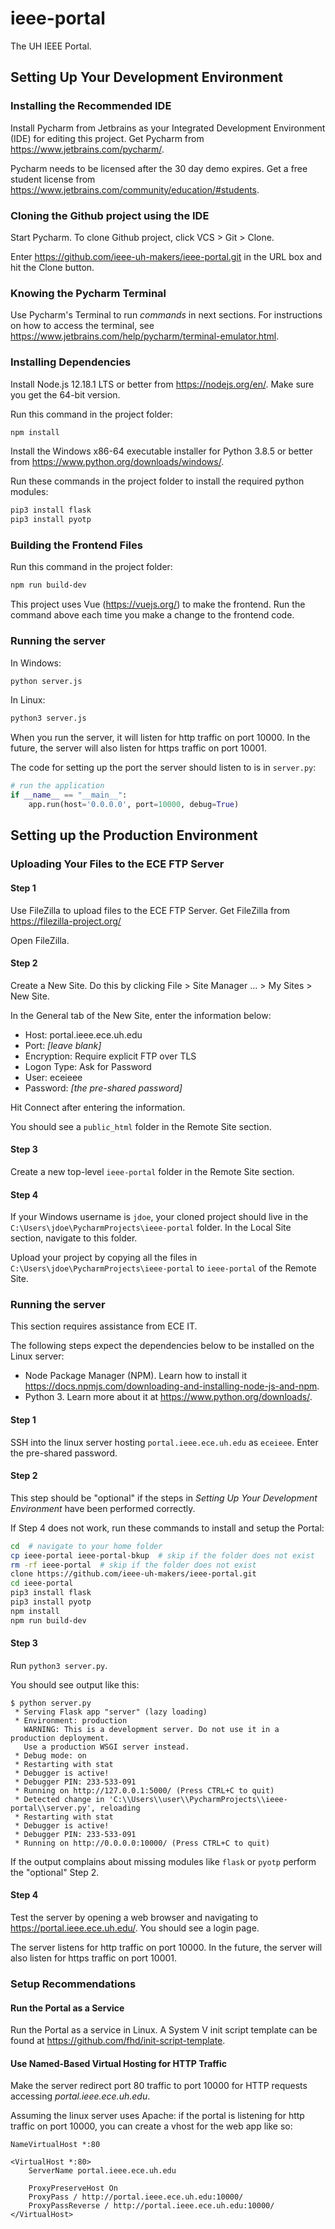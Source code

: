 # ieee-portal
The UH IEEE Portal.

## Setting Up Your Development Environment

### Installing the Recommended IDE

Install Pycharm from Jetbrains as your Integrated Development Environment (IDE) for editing this project. Get Pycharm from https://www.jetbrains.com/pycharm/.

Pycharm needs to be licensed after the 30 day demo expires. Get a free student license from https://www.jetbrains.com/community/education/#students.

### Cloning the Github project using the IDE

Start Pycharm. To clone Github project, click VCS > Git > Clone.

Enter https://github.com/ieee-uh-makers/ieee-portal.git in the URL box and hit the Clone button.

### Knowing the Pycharm Terminal

Use Pycharm's Terminal to run _commands_ in next sections. For instructions on how to access the terminal, see https://www.jetbrains.com/help/pycharm/terminal-emulator.html.

### Installing Dependencies

Install Node.js 12.18.1 LTS or better from https://nodejs.org/en/. Make sure you get the 64-bit version.

Run this command in the project folder:

```bash
npm install
```

Install the Windows x86-64 executable installer for Python 3.8.5 or better from https://www.python.org/downloads/windows/.

Run these commands in the project folder to install the required python modules:

```bash
pip3 install flask
pip3 install pyotp
```

### Building the Frontend Files

Run this command in the project folder:

```bash
npm run build-dev
```

This project uses Vue (https://vuejs.org/) to make the frontend. Run the command above each time you make a change to the frontend code.

### Running the server

In Windows:
```bash
python server.js
```

In Linux:
```bash
python3 server.js
```

When you run the server, it will listen for http traffic on port 10000.
In the future, the server will also listen for https traffic on port 10001.

The code for setting up the port the server should listen to is in ```server.py```:

```python
# run the application
if __name__ == "__main__":
    app.run(host='0.0.0.0', port=10000, debug=True)
```

## Setting up the Production Environment

### Uploading Your Files to the ECE FTP Server

#### Step 1

Use FileZilla to upload files to the ECE FTP Server. Get FileZilla from https://filezilla-project.org/

Open FileZilla.

#### Step 2

Create a New Site. Do this by clicking File > Site Manager ... > My Sites > New Site.

In the General tab of the New Site, enter the information below:

* Host: portal.ieee.ece.uh.edu
* Port: _[leave blank]_
* Encryption: Require explicit FTP over TLS
* Logon Type: Ask for Password
* User: eceieee
* Password: _[the pre-shared password]_

Hit Connect after entering the information.

You should see a ```public_html``` folder in the Remote Site section.

#### Step 3

Create a new top-level ```ieee-portal``` folder in the Remote Site section.

#### Step 4

If your Windows username is ```jdoe```, your cloned project should live in the ```C:\Users\jdoe\PycharmProjects\ieee-portal``` folder. In the Local Site section, navigate to this folder.

Upload your project by copying all the files in ```C:\Users\jdoe\PycharmProjects\ieee-portal``` to ```ieee-portal``` of the Remote Site.

### Running the server

This section requires assistance from ECE IT.

The following steps expect the dependencies below to be installed on the Linux server:

* Node Package Manager (NPM). Learn how to install it https://docs.npmjs.com/downloading-and-installing-node-js-and-npm.
* Python 3. Learn more about it at https://www.python.org/downloads/.

#### Step 1

SSH into the linux server hosting ```portal.ieee.ece.uh.edu``` as ```eceieee```. Enter the pre-shared password.

#### Step 2

This step should be "optional" if the steps in _Setting Up Your Development Environment_ have been performed correctly.

If Step 4 does not work, run these commands to install and setup the Portal:

```bash
cd  # navigate to your home folder
cp ieee-portal ieee-portal-bkup  # skip if the folder does not exist
rm -rf ieee-portal  # skip if the folder does not exist
clone https://github.com/ieee-uh-makers/ieee-portal.git
cd ieee-portal
pip3 install flask
pip3 install pyotp
npm install
npm run build-dev
```

#### Step 3

Run ```python3 server.py```.

You should see output like this:

```
$ python server.py
 * Serving Flask app "server" (lazy loading)
 * Environment: production
   WARNING: This is a development server. Do not use it in a production deployment.
   Use a production WSGI server instead.
 * Debug mode: on
 * Restarting with stat
 * Debugger is active!
 * Debugger PIN: 233-533-091
 * Running on http://127.0.0.1:5000/ (Press CTRL+C to quit)
 * Detected change in 'C:\\Users\\user\\PycharmProjects\\ieee-portal\\server.py', reloading
 * Restarting with stat
 * Debugger is active!
 * Debugger PIN: 233-533-091
 * Running on http://0.0.0.0:10000/ (Press CTRL+C to quit)
```

If the output complains about missing modules like ```flask``` or ```pyotp``` perform the "optional" Step 2.

#### Step 4

Test the server by opening a web browser and navigating to https://portal.ieee.ece.uh.edu/. You should see a login page.

The server listens for http traffic on port 10000. In the future, the server will also listen for https traffic on port 10001.

### Setup Recommendations

#### Run the Portal as a Service

Run the Portal as a service in Linux. A System V init script template can be found at https://github.com/fhd/init-script-template.

#### Use Named-Based Virtual Hosting for HTTP Traffic

Make the server redirect port 80 traffic to port 10000 for HTTP requests accessing _portal.ieee.ece.uh.edu_.

Assuming the linux server uses Apache: if the portal is listening for http traffic on port 10000, you can create a vhost for the web app like so:

```
NameVirtualHost *:80

<VirtualHost *:80>
    ServerName portal.ieee.ece.uh.edu

    ProxyPreserveHost On
    ProxyPass / http://portal.ieee.ece.uh.edu:10000/
    ProxyPassReverse / http://portal.ieee.ece.uh.edu:10000/
</VirtualHost>
```






